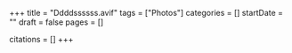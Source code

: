 +++
title = "Ddddssssss.avif"
tags = ["Photos"]
categories = []
startDate = ""
draft = false
pages = []

citations = []
+++
